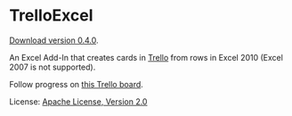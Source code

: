 # TrelloExcel

[Download version 0.4.0](https://bitbucket.org/dillenmeister/trelloexcel/downloads/TrelloExcel_0.4.0.zip).

An Excel Add-In that creates cards in [Trello](https://trello.com) from rows in Excel 2010 (Excel 2007 is not supported).

Follow progress on [this Trello board](https://trello.com/board/trelloexcel/4f74e95f90253b853b2b547b).
	
License: [Apache License, Version 2.0](http://www.apache.org/licenses/LICENSE-2.0.html)	
